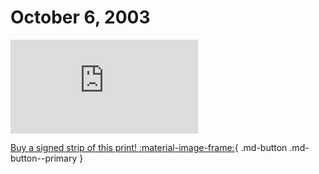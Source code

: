 # October 6, 2003

![](https://www.achewood.com/comic.php?date=10062003)

[Buy a signed strip of this print! :material-image-frame:](https://achewood-holiday-pop-up.myshopify.com/products/strip#10062003){ .md-button .md-button--primary }
